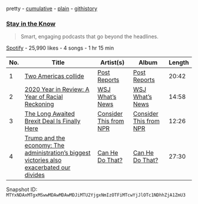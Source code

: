 pretty - [cumulative](/playlists/cumulative/37i9dQZF1DX0BxHamIEkKV.md) - [plain](/playlists/plain/37i9dQZF1DX0BxHamIEkKV) - [githistory](https://github.githistory.xyz/mackorone/spotify-playlist-archive/blob/main/playlists/plain/37i9dQZF1DX0BxHamIEkKV)

### [Stay in the Know](https://open.spotify.com/playlist/37i9dQZF1DX0BxHamIEkKV)

> Smart, engaging podcasts that go beyond the headlines.

[Spotify](https://open.spotify.com/user/spotify) - 25,990 likes - 4 songs - 1 hr 15 min

| No. | Title | Artist(s) | Album | Length |
|---|---|---|---|---|
| 1 | [Two Americas collide](https://open.spotify.com/episode/1idsbT8zcNTi1HdKzjJ4Y2) | [Post Reports](https://open.spotify.com/show/4c2PEjWLJ5vGUu2kjRR808) | [Post Reports](https://open.spotify.com/show/4c2PEjWLJ5vGUu2kjRR808) | 20:42 |
| 2 | [2020 Year in Review: A Year of Racial Reckoning](https://open.spotify.com/episode/3Hn83wcbfpFKpP7pVOo9FE) | [WSJ What’s News](https://open.spotify.com/show/59176gU8vcFho6Sc1dm3Lu) | [WSJ What’s News](https://open.spotify.com/show/59176gU8vcFho6Sc1dm3Lu) | 14:58 |
| 3 | [The Long Awaited Brexit Deal Is Finally Here](https://open.spotify.com/episode/3p0RTlOIDoFKYL7FXahnbA) | [Consider This from NPR](https://open.spotify.com/show/3Z6JdCS2d0eFEpXHKI6WqH) | [Consider This from NPR](https://open.spotify.com/show/3Z6JdCS2d0eFEpXHKI6WqH) | 12:26 |
| 4 | [Trump and the economy: The administration’s biggest victories also exacerbated our divides](https://open.spotify.com/episode/27cbthZCG4dLzdj0aKydMo) | [Can He Do That?](https://open.spotify.com/show/7d3VDv4ekyUrfTaIB4hbqW) | [Can He Do That?](https://open.spotify.com/show/7d3VDv4ekyUrfTaIB4hbqW) | 27:30 |

Snapshot ID: `MTYxNDAxMTgxMSwwMDAwMDAwMDJiMTU2YjgxNmIzOTFiMTcwYjJlOTc1NDhhZjA1ZmU3`
